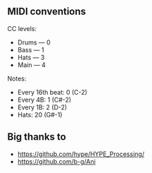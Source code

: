 ## MIDI conventions ##

CC levels:

- Drums — 0
- Bass — 1
- Hats — 3
- Main — 4

Notes:

- Every 16th beat: 0 (C-2)
- Every 4B: 1 (C#-2)
- Every 1B: 2 (D-2)
- Hats: 20 (G#-1)

## Big thanks to ##

- https://github.com/hype/HYPE_Processing/
- https://github.com/b-g/Ani